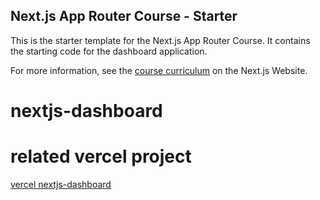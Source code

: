 ## Next.js App Router Course - Starter

This is the starter template for the Next.js App Router Course. It contains the starting code for the dashboard application.

For more information, see the [course curriculum](https://nextjs.org/learn) on the Next.js Website.



# nextjs-dashboard


# related vercel project
[vercel nextjs-dashboard](https://vercel.com/ritas-projects-897fafbc/nextjs-dashboard)